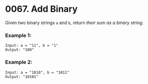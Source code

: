 # 0067. Add Binary

Given two binary strings `a` and `b`, return *their sum as a binary string.*

### Example 1:
```
Input: a = "11", b = "1"
Output: "100"
```

### Example 2:
```
Input: a = "1010", b = "1011"
Output: "10101"
```